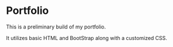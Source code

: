 # Portfolio

This is a preliminary build of my portfolio.

It utilizes basic HTML and BootStrap along with a customized CSS.
